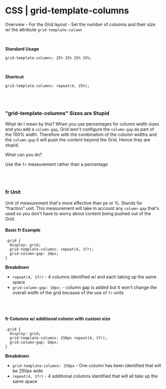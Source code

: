 # CSS | grid-template-columns

Overview - For the Grid layout - Set the number of columns and their size w/ the attribute `grid-template-column`

<br>


**Standard Usage**  
```
grid-template-columns: 25% 25% 25% 25%;
```
<br>

**Shortcut**
```
grid-template-columns: repeat(4, 25%);
```

<br><br>

### "grid-template-columns" Sizes are Stupid

What do I mean by this? When you use percentages for column width sizes and you add a `column-gap`, Grid won't configure the `column-gap` as part of the 100% width. Therefore with the combination of the column widths and the `column-gap` it will push the content beyond the Grid. Hence they are stupid. 

What can you do? 

Use the `fr` measurement rather than a percentage

<br><br>

### fr Unit 

Unit of measurement that's more effective than px or %. Stands for "fraction” unit. This measurement will take in account any `column-gap` that's used so you don't have to worry about content being pushed out of the Grid. 

#### Basic fr Example

```
.grid {
  display: grid;
  grid-template-columns: repeat(4, 1fr);
  grid-column-gap: 10px;
}
```
**Breakdown**

- `repeat(4, 1fr)` - 4 columns identified w/ and each taking up the same space
- `grid-column-gap: 10px;` - column gap is added but it won't change the overall width of the grid because of the use of `fr` units



<br><br>

#### fr Columns w/ additional column with custom size 

```
.grid {
  display: grid;
  grid-template-columns: 250px repeat(4, 1fr);
  grid-column-gap: 10px;
}
```

**Breakdown**
- `grid-template-columns: 250px` - One column has been identified that will be 250px wide
- `repeat(4, 1fr)` - 4 additional columns identified that will all take up the same space  